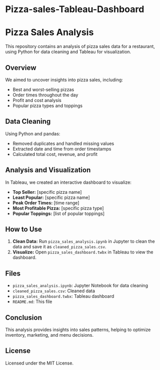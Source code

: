 # Pizza-sales-Tableau-Dashboard
# Pizza Sales Analysis

This repository contains an analysis of pizza sales data for a restaurant, using Python for data cleaning and Tableau for visualization.

## Overview

We aimed to uncover insights into pizza sales, including:
- Best and worst-selling pizzas
- Order times throughout the day
- Profit and cost analysis
- Popular pizza types and toppings

## Data Cleaning

Using Python and pandas:
- Removed duplicates and handled missing values
- Extracted date and time from order timestamps
- Calculated total cost, revenue, and profit

## Analysis and Visualization

In Tableau, we created an interactive dashboard to visualize:
- **Top Seller:** [specific pizza name]
- **Least Popular:** [specific pizza name]
- **Peak Order Times:** [time range]
- **Most Profitable Pizza:** [specific pizza type]
- **Popular Toppings:** [list of popular toppings]

## How to Use

1. **Clean Data:** Run `pizza_sales_analysis.ipynb` in Jupyter to clean the data and save it as `cleaned_pizza_sales.csv`.
2. **Visualize:** Open `pizza_sales_dashboard.twbx` in Tableau to view the dashboard.

## Files

- `pizza_sales_analysis.ipynb`: Jupyter Notebook for data cleaning
- `cleaned_pizza_sales.csv`: Cleaned data
- `pizza_sales_dashboard.twbx`: Tableau dashboard
- `README.md`: This file

## Conclusion

This analysis provides insights into sales patterns, helping to optimize inventory, marketing, and menu decisions.

## License

Licensed under the MIT License.
